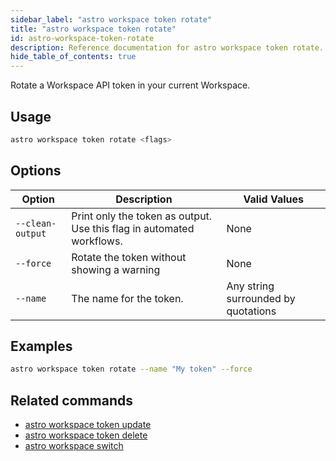 ```yaml
---
sidebar_label: "astro workspace token rotate"
title: "astro workspace token rotate"
id: astro-workspace-token-rotate
description: Reference documentation for astro workspace token rotate.
hide_table_of_contents: true
---
```


Rotate a Workspace API token in your current Workspace.

## Usage

```bash
astro workspace token rotate <flags>
```

## Options

| Option            | Description                                                                                                                             | Valid Values  |
| ----------------- | --------------------------------------------------------------------------------------------------------------------------------------- | ------------- |
| `--clean-output`   | Print only the token as output. Use this flag in automated workflows.                                                                                                      | None   |
| `--force` | Rotate the token without showing a warning |  None |
| `--name` | The name for the token. | Any string surrounded by quotations |

## Examples

```bash
astro workspace token rotate --name "My token" --force
```

## Related commands

- [astro workspace token update](cli/astro-workspace-token-update.md)
- [astro workspace token delete](cli/astro-workspace-token-delete.md)
- [astro workspace switch](cli/astro-workspace-switch.md)